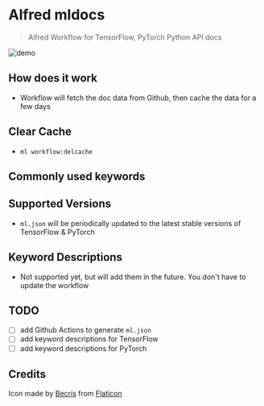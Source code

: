 # Alfred mldocs
> Alfred Workflow for TensorFlow, PyTorch Python API docs

![demo](https://raw.githubusercontent.com/lsgrep/mldocs/master/assets/mldocs.gif)

## How does it work
- Workflow will fetch the doc data from Github, then cache the data for a few days

## Clear Cache
- `ml workflow:delcache`

## Commonly used keywords


## Supported Versions
- `ml.json` will be periodically updated to the latest stable versions of TensorFlow & PyTorch

## Keyword Descriptions
- Not supported yet, but will add them in the future. You don't have to update the workflow 

## TODO
- [ ] add Github Actions to generate `ml.json`
- [ ] add keyword descriptions for TensorFlow
- [ ] add keyword descriptions for PyTorch

## Credits
Icon made by [Becris](https://creativemarket.com/Becris) from [Flaticon](https://www.flaticon.com/)
